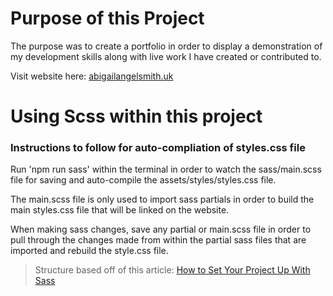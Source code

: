 # Purpose of this Project
The purpose was to create a portfolio in order to display a demonstration of my development skills along with live work I have created or contributed to.

Visit website here: [abigailangelsmith.uk](https://abigailangelsmith.uk/)

# Using Scss within this project

### Instructions to follow for auto-compliation of styles.css file

Run 'npm run sass' within the terminal in order to watch the sass/main.scss file for saving and auto-compile the assets/styles/styles.css file.

The main.scss file is only used to import sass partials in order to build the main styles.css file that will be linked on the website.

When making sass changes, save any partial or main.scss file in order to pull through the changes made from within the partial sass files that are<br>
imported and rebuild the style.css file.

> Structure based off of this article: [How to Set Your Project Up With Sass](https://dev.to/darnocer/how-to-setup-your-project-with-sass-scss-ip4)
